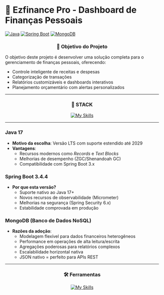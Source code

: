 # 📆 Ezfinance Pro - Dashboard de Finanças Pessoais
[![Java](https://img.shields.io/badge/Java-17-%23ED8B00?logo=openjdk)](https://jdk.java.net/17/)
[![Spring Boot](https://img.shields.io/badge/Spring_Boot-3.4.4-%236DB33F?logo=spring)](https://spring.io/projects/spring-boot)
[![MongoDB](https://img.shields.io/badge/MongoDB-%2347A248?logo=mongodb&logoColor=white)](https://www.mongodb.com)

<div align="center"><h3>🎯 Objetivo do Projeto</h3></div>

O objetivo deste projeto é desenvolver uma solução completa para o gerenciamento de finanças pessoais, oferecendo: 
- Controle inteligente de receitas e despesas
- Categorização de transações
- Relatórios customizáveis e dashboards interativos
- Planejamento orçamentário com alertas personalizados

<hr>

<div align="center"><h3>🚀 STACK </h3></div>

<div align="center">
  
  [![My Skills](https://skillicons.dev/icons?i=git,java,spring,mongodb&perline=8)](https://skillicons.dev)
</div>

<hr>

### **Java 17**
- **Motivo da escolha**: Versão LTS com suporte estendido até 2029
- **Vantagens**: 
  - Recursos modernos como _Records_ e _Text Blocks_
  - Melhorias de desempenho (ZGC/Shenandoah GC)
  - Compatibilidade com Spring Boot 3.x

### **Spring Boot 3.4.4**

- **Por que esta versão?**
  - Suporte nativo ao Java 17+
  - Novos recursos de observabilidade (Micrometer)
  - Melhorias na segurança (Spring Security 6.x)
  - Estabilidade comprovada em produção

### **MongoDB** (Banco de Dados NoSQL)

- **Razões da adoção**:
  - Modelagem flexível para dados financeiros heterogêneos
  - Performance em operações de alta leitura/escrita
  - Agregações poderosas para relatórios complexos
  - Escalabilidade horizontal nativa
  - JSON nativo = perfeito para APIs REST
 
<hr>

<div align="center"><h3>🛠️ Ferramentas</h3></div>
<div align="center">
  
  [![My Skills](https://skillicons.dev/icons?i=idea,postman,docker,notion&perline=8)](https://skillicons.dev)
</div>
